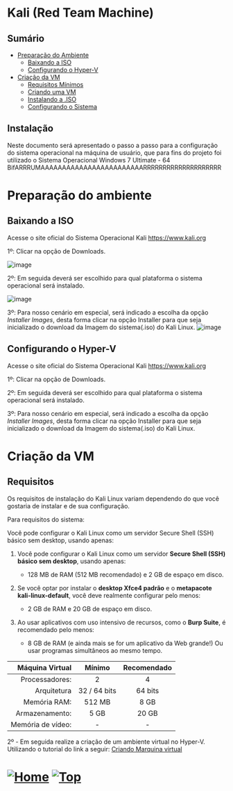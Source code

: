 #  Kali (Red Team Machine)


## Sumário

- [Preparação do Ambiente](#Preparação-do-ambiente)
  - [Baixando a ISO](#baixando-a-iso)
  - [Configurando o Hyper-V](#configurando-o-hyper-v)
- [Criação da VM](#criação-da-vm)
  - [Requisitos Mínimos](#requisitos-mínimos)
  - [Criando uma VM](#criando-uma-vm-máquina-virtual)
  - [Instalando a .ISO](#instalando-o-sistema-operacional-iso)
  - [Configurando o Sistema](#configurando-o-sistema)


## Instalação
Neste documento será apresentado o passo a passo para a configuração do sistema operacional na máquina de usuário, que para fins do projeto foi utilizado o Sistema Operacional Windows 7 Ultimate - 64 BifARRRUMAAAAAAAAAAAAAAAAAAAAAAAARRRRRRRRRRRRRRRRRRRR


# Preparação do ambiente

## Baixando a ISO

Acesse o site oficial do Sistema Operacional Kali https://www.kali.org

1º: Clicar na opção de Downloads.

![image](https://user-images.githubusercontent.com/105310922/206779801-24c2b0f4-7518-4d6b-8370-656371c23a07.png)


2º: Em seguida deverá ser escolhido para qual plataforma o sistema operacional será instalado.

![image](https://user-images.githubusercontent.com/105310922/206780020-dbee31c8-dddf-4048-93c8-acc7da9ef96d.png)

3º: Para nosso cenário em especial, será indicado a escolha da opção _Installer Images_, desta forma clicar na opção Installer para que seja inicializado o download da Imagem do sistema(.iso) do Kali Linux.
![image](https://user-images.githubusercontent.com/105310922/206780592-85e98dbf-f5be-4b83-9eec-95d060713d6f.png)

## Configurando o Hyper-V

Acesse o site oficial do Sistema Operacional Kali https://www.kali.org

1º: Clicar na opção de Downloads.


2º: Em seguida deverá ser escolhido para qual plataforma o sistema operacional será instalado.


3º: Para nosso cenário em especial, será indicado a escolha da opção _Installer Images_, desta forma clicar na opção Installer para que seja inicializado o download da Imagem do sistema(.iso) do Kali Linux.


# Criação da VM

## Requisitos

Os requisitos de instalação do Kali Linux variam dependendo do que você gostaria de instalar e de sua configuração.

Para requisitos do sistema:

Você pode configurar o Kali Linux como um servidor Secure Shell (SSH) básico sem desktop, usando apenas:


1. Você pode configurar o Kali Linux como um servidor **Secure Shell (SSH) básico sem desktop**, usando apenas:

   - 128 MB de RAM (512 MB recomendado) e 2 GB de espaço em disco.

1. Se você optar por instalar o **desktop Xfce4 padrão** e o **metapacote kali-linux-default**, você deve realmente configurar pelo menos:

   - 2 GB de RAM e 20 GB de espaço em disco.

1. Ao usar aplicativos com uso intensivo de recursos, como o **Burp Suite**, é recomendado pelo menos:

   - 8 GB de RAM (e ainda mais se for um aplicativo da Web grande!) Ou usar programas simultâneos ao mesmo tempo.

|   Máquina Virtual | Mínimo       | Recomendado |
| ----------------: | :-----:      | :---------: |
|    Processadores: |    2         |      4      |
|       Arquitetura | 32 / 64 bits |   64 bits   |
|      Memória RAM: |  512 MB      |    8 GB     |
|    Armazenamento: |  5 GB        |    20 GB    |
| Memória de vídeo: |  -           |    -        |

2º - Em seguida realize a criação de um ambiente virtual no Hyper-V. Utilizando o tutorial do link a seguir:
[Criando Marquina virtual](./../../F1E2_Criando-Ambiente-Virtualizado/Hyper-V/hyper-v.md/#criando-uma-vm-máquina-virtual)

# [![Home][homeimage]][homelink] [![Top][topimage]](#)

[topimage]: https://img.shields.io/badge/-Voltar_ao_topo-grey
[homeimage]: https://img.shields.io/badge/-Home-blue
[homelink]: ./../../../README.md#

